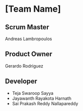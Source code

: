 # [Team Name]
## Scrum Master
Andreas Lambropoulos
## Product Owner
Gerardo Rodriguez
## Developer
- Teja Swaroop Sayya
- Jayawanth Rayakota Harnath
- Sai Prakash Reddy Nallapareddy
